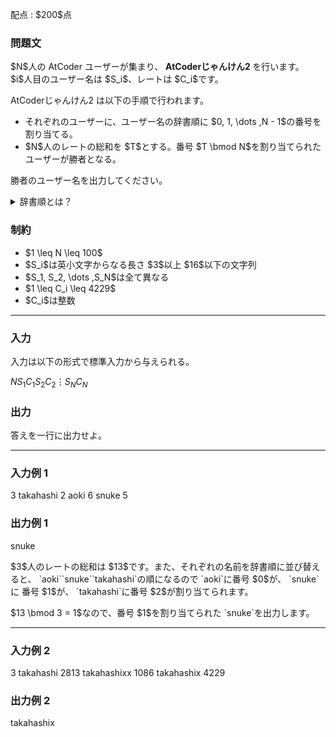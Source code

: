 
<div>

<span>

<span>

<p>
配点 : $200$点
</p>

<div>

<section>

### **問題文**

<p>
$N$人の AtCoder ユーザーが集まり、 
<strong>
AtCoderじゃんけん2
</strong>
を行います。$i$人目のユーザー名は $S_i$、レートは $C_i$です。
</p>

<p>
AtCoderじゃんけん2 は以下の手順で行われます。
</p>

<ul>

<li>
それぞれのユーザーに、ユーザー名の辞書順に $0, 1, \dots ,N - 1$の番号を割り当てる。
</li>

<li>
$N$人のレートの総和を $T$とする。番号 $T \bmod N$を割り当てられたユーザーが勝者となる。
</li>

</ul>

<p>
勝者のユーザー名を出力してください。
</p>

<details>

<summary>
辞書順とは？
</summary>

<p>
辞書順とは簡単に説明すると「単語が辞書に載っている順番」を意味します。より厳密な説明として、英小文字からなる相異なる文字列 $S, T$の大小を判定するアルゴリズムを以下に説明します。

</p>

<p>
以下では「 $S$の $i$文字目の文字」を $S_i$のように表します。また、 $S$が $T$より辞書順で小さい場合は $S \lt T$、大きい場合は $S \gt T$と表します。
</p>

<ol>

<li>
$S, T$のうち長さが大きくない方の文字列の長さを $L$とします。$i=1,2,\dots,L$に対して $S_i$と $T_i$が一致するか調べます。 
</li>

<li>
$S_i \neq T_i$である $i$が存在する場合、そのような $i$のうち最小のものを $j$とします。そして、$S_j$と $T_j$を比較して、$S_j$が $T_j$よりアルファベット順で小さい場合は $S \lt T$、そうでない場合は $S \gt T$と決定して、アルゴリズムを終了します。
  
</li>

<li>
$S_i \neq T_i$である $i$が存在しない場合、$S$と $T$の長さを比較して、$S$が $T$より短い場合は $S \lt T$、長い場合は $S \gt T$と決定して、アルゴリズムを終了します。 
</li>

</ol>

</details>

</section>

</div>

<div>

<section>

### **制約**

<ul>

<li>
$1 \leq N \leq 100$
</li>

<li>
$S_i$は英小文字からなる長さ $3$以上 $16$以下の文字列
</li>

<li>
$S_1, S_2, \dots ,S_N$は全て異なる
</li>

<li>
$1 \leq C_i \leq 4229$
</li>

<li>
$C_i$は整数
</li>

</ul>

</section>

</div>

---

<div>

<div>

<section>

### **入力**

<p>
入力は以下の形式で標準入力から与えられる。
</p>

<div>

$N$$S_1$$C_1$$S_2$$C_2$$\vdots$$S_N$$C_N$
</div>

</section>

</div>

<div>

<section>

### **出力**

<p>
答えを一行に出力せよ。
</p>

</section>

</div>

</div>

---

<div>

<section>

### **入力例 1**

<div>

3
takahashi 2
aoki 6
snuke 5

</div>

</section>

</div>

<div>

<section>

### **出力例 1**

<div>

snuke

</div>

<p>
$3$人のレートの総和は $13$です。また、それぞれの名前を辞書順に並び替えると、 `aoki``snuke``takahashi`の順になるので `aoki`に番号 $0$が、 `snuke`に 番号 $1$が、 `takahashi`に番号 $2$が割り当てられます。
</p>

<p>
$13 \bmod 3 = 1$なので、番号 $1$を割り当てられた `snuke`を出力します。
</p>

</section>

</div>

---

<div>

<section>

### **入力例 2**

<div>

3
takahashi 2813
takahashixx 1086
takahashix 4229

</div>

</section>

</div>

<div>

<section>

### **出力例 2**

<div>

takahashix

</div>

</section>

</div>

</span>

</span>

</div>
